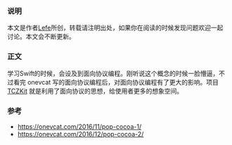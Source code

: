 ### 说明
本文是作者[Lefe](http://www.jianshu.com/p/88957fad1226)所创，转载请注明出处，如果你在阅读的时候发现问题欢迎一起讨论。本文会不断更新。

### 正文
学习Swift的时候，会设及到面向协议编程。刚听说这个概念的时候一脸懵逼，不过看完 onevcat 写的面向协议编程后，对面向协议编程有了更大的影响。项目 [TCZKit](https://github.com/iMetalk/TCZKit) 就是利用了面向协议的思想，给使用者更多的想象空间。

### 参考
- https://onevcat.com/2016/11/pop-cocoa-1/
- https://onevcat.com/2016/12/pop-cocoa-2/
